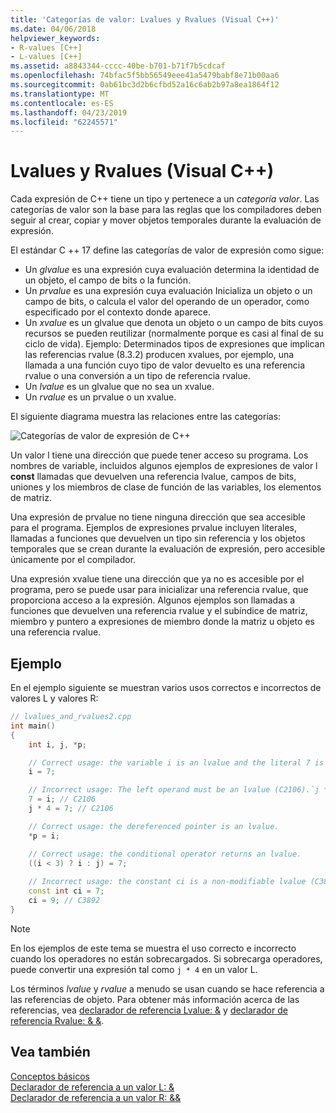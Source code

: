 ```yaml
---
title: 'Categorías de valor: Lvalues y Rvalues (Visual C++)'
ms.date: 04/06/2018
helpviewer_keywords:
- R-values [C++]
- L-values [C++]
ms.assetid: a8843344-cccc-40be-b701-b71f7b5cdcaf
ms.openlocfilehash: 74bfac5f5bb56549eee41a5479babf8e71b00aa6
ms.sourcegitcommit: 0ab61bc3d2b6cfbd52a16c6ab2b97a8ea1864f12
ms.translationtype: MT
ms.contentlocale: es-ES
ms.lasthandoff: 04/23/2019
ms.locfileid: "62245571"
---
```

# <a name="lvalues-and-rvalues-visual-c"></a>Lvalues y Rvalues (Visual C++)

Cada expresión de C++ tiene un tipo y pertenece a un *categoría valor*. Las categorías de valor son la base para las reglas que los compiladores deben seguir al crear, copiar y mover objetos temporales durante la evaluación de expresión.

El estándar C ++ 17 define las categorías de valor de expresión como sigue:

- Un *glvalue* es una expresión cuya evaluación determina la identidad de un objeto, el campo de bits o la función.
- Un *prvalue* es una expresión cuya evaluación Inicializa un objeto o un campo de bits, o calcula el valor del operando de un operador, como especificado por el contexto donde aparece.
- Un *xvalue* es un glvalue que denota un objeto o un campo de bits cuyos recursos se pueden reutilizar (normalmente porque es casi al final de su ciclo de vida). Ejemplo: Determinados tipos de expresiones que implican las referencias rvalue (8.3.2) producen xvalues, por ejemplo, una llamada a una función cuyo tipo de valor devuelto es una referencia rvalue o una conversión a un tipo de referencia rvalue.
- Un *lvalue* es un glvalue que no sea un xvalue.
- Un *rvalue* es un prvalue o un xvalue.

El siguiente diagrama muestra las relaciones entre las categorías:

![Categorías de valor de expresión de C++](media/value_categories.png "categorías de valor de expresión de C++")

Un valor l tiene una dirección que puede tener acceso su programa. Los nombres de variable, incluidos algunos ejemplos de expresiones de valor l **const** llamadas que devuelven una referencia lvalue, campos de bits, uniones y los miembros de clase de función de las variables, los elementos de matriz.

Una expresión de prvalue no tiene ninguna dirección que sea accesible para el programa. Ejemplos de expresiones prvalue incluyen literales, llamadas a funciones que devuelven un tipo sin referencia y los objetos temporales que se crean durante la evaluación de expresión, pero accesible únicamente por el compilador.

Una expresión xvalue tiene una dirección que ya no es accesible por el programa, pero se puede usar para inicializar una referencia rvalue, que proporciona acceso a la expresión. Algunos ejemplos son llamadas a funciones que devuelven una referencia rvalue y el subíndice de matriz, miembro y puntero a expresiones de miembro donde la matriz u objeto es una referencia rvalue.

## <a name="example"></a>Ejemplo

En el ejemplo siguiente se muestran varios usos correctos e incorrectos de valores L y valores R:

```cpp
// lvalues_and_rvalues2.cpp
int main()
{
    int i, j, *p;

    // Correct usage: the variable i is an lvalue and the literal 7 is a prvalue.
    i = 7;

    // Incorrect usage: The left operand must be an lvalue (C2106).`j * 4` is a prvalue.
    7 = i; // C2106
    j * 4 = 7; // C2106

    // Correct usage: the dereferenced pointer is an lvalue.
    *p = i;

    // Correct usage: the conditional operator returns an lvalue.
    ((i < 3) ? i : j) = 7;
    
    // Incorrect usage: the constant ci is a non-modifiable lvalue (C3892).
    const int ci = 7;
    ci = 9; // C3892
}
```

> [!NOTE]
> En los ejemplos de este tema se muestra el uso correcto e incorrecto cuando los operadores no están sobrecargados. Si sobrecarga operadores, puede convertir una expresión tal como `j * 4` en un valor L.

Los términos *lvalue* y *rvalue* a menudo se usan cuando se hace referencia a las referencias de objeto. Para obtener más información acerca de las referencias, vea [declarador de referencia Lvalue: &](../cpp/lvalue-reference-declarator-amp.md) y [declarador de referencia Rvalue: & &](../cpp/rvalue-reference-declarator-amp-amp.md).

## <a name="see-also"></a>Vea también

[Conceptos básicos](../cpp/basic-concepts-cpp.md)<br/>
[Declarador de referencia a un valor L: &](../cpp/lvalue-reference-declarator-amp.md)<br/>
[Declarador de referencia a un valor R: &&](../cpp/rvalue-reference-declarator-amp-amp.md)
